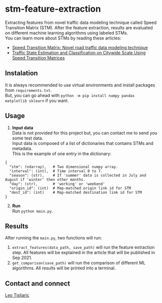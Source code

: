 # stm-feature-extraction
Extracting features from novel traffic data modeling technique called Speed Transition Matrix (STM). After the feature extraction, results are evaluated on different machine learning algorithms using labeled STMs.  
You can learn more about STMs by reading these articles:  
- [Speed Transition Matrix: Novel road traffic data modeling technique](https://medium.com/analytics-vidhya/speed-transition-matrix-novel-road-traffic-data-modeling-technique-d37bd82398d1)
- [Traffic State Estimation and Classification on Citywide Scale Using Speed Transition Matrices](https://www.researchgate.net/publication/344138884_Traffic_State_Estimation_and_Classification_on_Citywide_Scale_Using_Speed_Transition_Matrices)

## Instalation
It is always recommended to use virtual environments and install packages from `requirements.txt`.  
But, you can go ahead with `python -m pip install numpy pandas matplotlib sklearn` if you want.  

## Usage
1. **Input data**  
Data is not provided for this project but, you can contact me to send you some test data.  
Input data is composed of a list of dictionaries that contains STMs and metadata.  
This is the example of one entry in the dictionary:  
```
{
  "stm": (ndarray),   # Two dimensional numpy array.
  "interval": (int),  # Time interval 0 to 7.
  "season": (str),    # If 'summer' data is collected in July and August if 'winter' then other months.
  "day": (str),       # 'working' or 'weekend'
  "origin_id": (int)  # Map-matched origin link id for STM
  "dest_id": (int)    # Map-matched destination link id for STM
}
```

2. **Run**  
Run `python main.py`.

## Results
After running the `main.py`, two functions will run:  
1. `extract_features(data_path, save_path)` will run the feature extraction step. All features will be explained in the article that will be published in Sep 2021.
2. `get_comparison(save_path)` will run the comparison of different ML algorithms. All results will be printed into a terminal.

## Contact and connect
[Leo Tisljaric](https://www.linkedin.com/in/leo-ti%C5%A1ljari%C4%87-28a56b123/)
